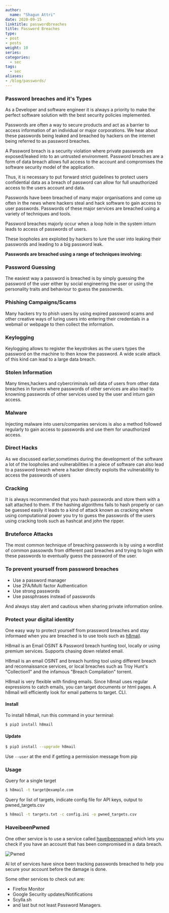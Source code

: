 ```yaml
---
author:
  name: "Shagun Attri"
date: 2020-09-15
linktitle: passwordbreaches
title: Password Breaches
type:
- post
- posts
weight: 10
series:
categories:
  - sec
tags:
  - sec
aliases:
- /blog/passwords/
---
```


### Password breaches and it's Types

As a Developer and software engineer it is always a priority to make the perfect software solution with the best security policies implemented.

Passwords are often a way to secure products and act as a barrier to access information of an individual or major corporations.
We hear about these passwords being leaked and breached by hackers on the internet being referred to as password breaches.

A Password breach is a security violation where private passwords are exposed/leaked into to an untrusted environment.
Password breaches are a form of data breach allows full access to the account and compromises the software security model of the application.

Thus, it is necessary to put forward strict guidelines to protect users confidential data as a breach of password can allow for full unauthorized access to the users account and data.

Passwords have been breached of many major organisations and come up often in the news where hackers steal and hack software to gain access to user passwords.
Passwords of these major services are breached using a variety of techniques and tools.

Password breaches majorly occur when a loop hole in the system inturn leads to access of passwords of users.

These loopholes are exploited by hackers to lure the user into leaking their passwords and leading to a big password leak.

**Passwords are breached using a range of techniques involving:**

### Password Guessing

The easiest way a password is breached is by simply guessing the password of the user either by social engineering the user or using the personality traits and behaviour to guess the passowrds.

### Phishing Campaigns/Scams

Many hackers try to phish users by using expired password scams and other creative ways of luring users into entering their credentials in a webmail or webpage to then collect the information.

### Keylogging

Keylogging allows to register the keystrokes as the users types the password on the machine to then know the password. A wide scale attack of this kind can lead to a large data breach.

### Stolen Information

Many times,hackers and cybercriminals sell data of users from other data breaches in forums where passwords of other services are also lead to knowning passwords of other services used by the user and inturn gain access.

### Malware

Injecting malware into users/companies services is also a method followed regularly to gain access to passwords and use them for unauthorized access.

### Direct Hacks

As we discussed earlier,sometimes during the development of the software a lot of the loopholes and vulnerabilities in a piece of software can also lead to a password breach where a hacker directly exploits the vulnerabilitiy to access the passwords of users

### Cracking

It is always recommended that you hash passwords and store them with a salt attached to them. If the hashing algorithms fails to hash properly or can be guessed easily it leads to a kind of attack known as cracking where using computational power you try to guess the passwords of the users using cracking tools such as hashcat and john the ripper.

### Bruteforce Attacks

The most common technique of breaching passwords is by using a wordlist of common passowrds from different past breaches and trying to login with these passwords to eventually guess the password of the user.

### To prevent yourself from password breaches

- Use a password manager
- Use 2FA/Multi factor Authentication
- Use strong passwords
- Use passphrases instead of passwords

And always stay alert and cautious when sharing private information online.

### Protect your digital identity

One easy way to protect yourself from prassword breaches and stay informaed when you are breached is to use tools such as [h8mail](https://github.com/khast3x/h8mail).

H8mail is an Email OSINT & Password breach hunting tool, locally or using premium services. Supports chasing down related email.

H8mail is an email OSINT and breach hunting tool using different breach and reconnaissance services, or local breaches such as Troy Hunt's "Collection1" and the infamous "Breach Compilation" torrent.

H8mail is very flexible with finding emails. Since h8mail uses regular expressions to catch emails, you can target documents or html pages. A h8mail will efficiently look for email patterns to target.
CLI.


#### Install

To install h8mail, run this command in your terminal:

```bash
$ pip3 install h8mail
```

#### Update

```bash
$ pip3 install --upgrade h8mail
```

Use `--user` at the end if getting a permission message from pip

### Usage

Query for a single target

```bash
$ h8mail -t target@example.com
```

Query for list of targets, indicate config file for API keys, output to pwned_targets.csv
```bash
$ h8mail -t targets.txt -c config.ini -o pwned_targets.csv
```

### HaveibeenPwned

One other service is to use a service called [haveibeenpwned](https://haveibeenpwned.com/) which lets you check if you have an account that has been compromised in a data breach.

![Pwned](https://is5-ssl.mzstatic.com/image/thumb/Purple118/v4/d5/e5/dd/d5e5dda3-2a01-cc44-cc9e-59d926a66eef/source/256x256bb.jpg)

Al lot of services have since been tracking passwords breached to help you secure your account before the damage is done.

Some other services to check out are:

- Firefox Monitor
- Google Security updates/Notifications
- Scylla.sh
- and last but not least Password Managers.
